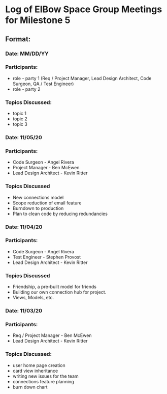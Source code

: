 # Log of ElBow Space Group Meetings for Milestone 5

## Format:
### Date: MM/DD/YY
### Participants: 
* role - party 1 (Req / Project Manager, Lead Design Architect, Code Surgeon, QA / Test Engineer)
* role - party 2
### Topics Discussed:
* topic 1
* topic 2
* topic 3

### Date: 11/05/20
### Participants:
* Code Surgeon - Angel Rivera
* Project Manager - Ben McEwen
* Lead Design Architect - Kevin Ritter
### Topics Discussed
* New connections model
* Scope reduction of email feature
* Burndown to production
* Plan to clean code by reducing redundancies

### Date: 11/04/20
### Participants:
* Code Surgeon - Angel Rivera
* Test Engineer - Stephen Provost
* Lead Design Architect - Kevin Ritter
### Topics Discussed
* Friendship, a pre-built model for friends
* Building our own connection hub for project.
* Views, Models, etc.

### Date: 11/03/20
### Participants: 
* Req / Project Manager - Ben McEwen
* Lead Design Architect - Kevin Ritter
### Topics Discussed:
* user home page creation
* card view inheritance
* writing new issues for the team
* connections feature planning
* burn down chart
